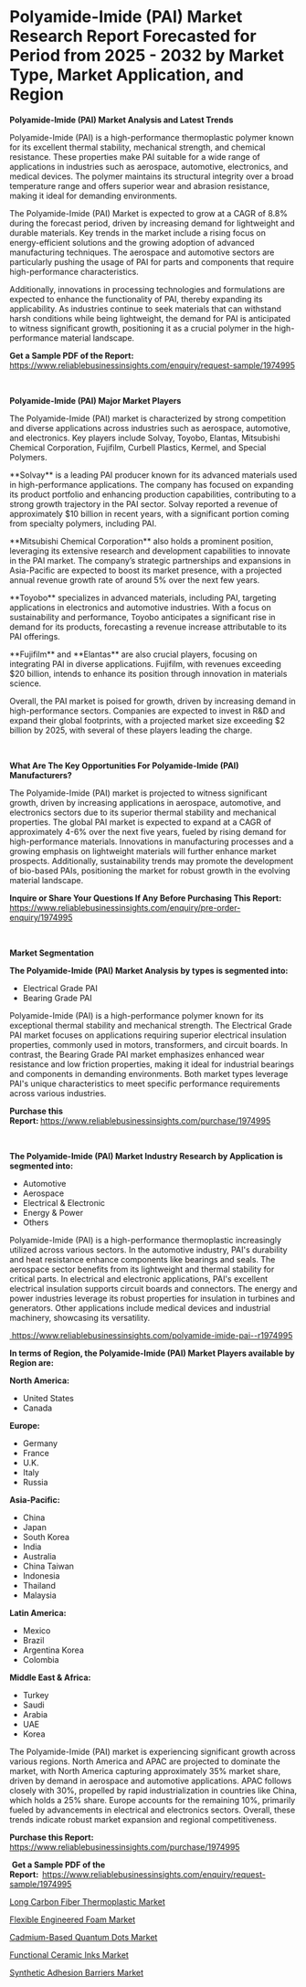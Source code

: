 <p><h1>Polyamide-Imide (PAI) Market Research Report Forecasted for Period from 2025 -  2032 by Market Type, Market Application, and Region</h1></p><p><strong>Polyamide-Imide (PAI) Market Analysis and Latest Trends</strong></p>
<p><p>Polyamide-Imide (PAI) is a high-performance thermoplastic polymer known for its excellent thermal stability, mechanical strength, and chemical resistance. These properties make PAI suitable for a wide range of applications in industries such as aerospace, automotive, electronics, and medical devices. The polymer maintains its structural integrity over a broad temperature range and offers superior wear and abrasion resistance, making it ideal for demanding environments.</p><p>The Polyamide-Imide (PAI) Market is expected to grow at a CAGR of 8.8% during the forecast period, driven by increasing demand for lightweight and durable materials. Key trends in the market include a rising focus on energy-efficient solutions and the growing adoption of advanced manufacturing techniques. The aerospace and automotive sectors are particularly pushing the usage of PAI for parts and components that require high-performance characteristics.</p><p>Additionally, innovations in processing technologies and formulations are expected to enhance the functionality of PAI, thereby expanding its applicability. As industries continue to seek materials that can withstand harsh conditions while being lightweight, the demand for PAI is anticipated to witness significant growth, positioning it as a crucial polymer in the high-performance material landscape.</p></p>
<p><strong>Get a Sample PDF of the Report:&nbsp;</strong> <a href="https://www.reliablebusinessinsights.com/enquiry/request-sample/1974995?utm_campaign=1837&utm_medium=2&utm_source=Github&utm_content=ia&utm_term=03042025&utm_id=polyamide-imide-pai">https://www.reliablebusinessinsights.com/enquiry/request-sample/1974995</a></p>
<p>&nbsp;</p>
<p><strong>Polyamide-Imide (PAI) Major Market Players</strong></p>
<p><p>The Polyamide-Imide (PAI) market is characterized by strong competition and diverse applications across industries such as aerospace, automotive, and electronics. Key players include Solvay, Toyobo, Elantas, Mitsubishi Chemical Corporation, Fujifilm, Curbell Plastics, Kermel, and Special Polymers.</p><p>**Solvay** is a leading PAI producer known for its advanced materials used in high-performance applications. The company has focused on expanding its product portfolio and enhancing production capabilities, contributing to a strong growth trajectory in the PAI sector. Solvay reported a revenue of approximately $10 billion in recent years, with a significant portion coming from specialty polymers, including PAI.</p><p>**Mitsubishi Chemical Corporation** also holds a prominent position, leveraging its extensive research and development capabilities to innovate in the PAI market. The company’s strategic partnerships and expansions in Asia-Pacific are expected to boost its market presence, with a projected annual revenue growth rate of around 5% over the next few years.</p><p>**Toyobo** specializes in advanced materials, including PAI, targeting applications in electronics and automotive industries. With a focus on sustainability and performance, Toyobo anticipates a significant rise in demand for its products, forecasting a revenue increase attributable to its PAI offerings.</p><p>**Fujifilm** and **Elantas** are also crucial players, focusing on integrating PAI in diverse applications. Fujifilm, with revenues exceeding $20 billion, intends to enhance its position through innovation in materials science.</p><p>Overall, the PAI market is poised for growth, driven by increasing demand in high-performance sectors. Companies are expected to invest in R&D and expand their global footprints, with a projected market size exceeding $2 billion by 2025, with several of these players leading the charge.</p></p>
<p>&nbsp;</p>
<p><strong>What Are The Key Opportunities For Polyamide-Imide (PAI) Manufacturers?</strong></p>
<p><p>The Polyamide-Imide (PAI) market is projected to witness significant growth, driven by increasing applications in aerospace, automotive, and electronics sectors due to its superior thermal stability and mechanical properties. The global PAI market is expected to expand at a CAGR of approximately 4-6% over the next five years, fueled by rising demand for high-performance materials. Innovations in manufacturing processes and a growing emphasis on lightweight materials will further enhance market prospects. Additionally, sustainability trends may promote the development of bio-based PAIs, positioning the market for robust growth in the evolving material landscape.</p></p>
<p><strong>Inquire or Share Your Questions If Any Before Purchasing This Report:</strong> <a href="https://www.reliablebusinessinsights.com/enquiry/pre-order-enquiry/1974995?utm_campaign=1837&utm_medium=2&utm_source=Github&utm_content=ia&utm_term=03042025&utm_id=polyamide-imide-pai">https://www.reliablebusinessinsights.com/enquiry/pre-order-enquiry/1974995</a></p>
<p>&nbsp;</p>
<p><strong>Market Segmentation</strong></p>
<p><strong>The Polyamide-Imide (PAI) Market Analysis by types is segmented into:</strong></p>
<p><ul><li>Electrical Grade PAI</li><li>Bearing Grade PAI</li></ul></p>
<p><p>Polyamide-Imide (PAI) is a high-performance polymer known for its exceptional thermal stability and mechanical strength. The Electrical Grade PAI market focuses on applications requiring superior electrical insulation properties, commonly used in motors, transformers, and circuit boards. In contrast, the Bearing Grade PAI market emphasizes enhanced wear resistance and low friction properties, making it ideal for industrial bearings and components in demanding environments. Both market types leverage PAI's unique characteristics to meet specific performance requirements across various industries.</p></p>
<p><strong>Purchase this Report:&nbsp;</strong><a href="https://www.reliablebusinessinsights.com/purchase/1974995?utm_campaign=1837&utm_medium=2&utm_source=Github&utm_content=ia&utm_term=03042025&utm_id=polyamide-imide-pai">https://www.reliablebusinessinsights.com/purchase/1974995</a></p>
<p>&nbsp;</p>
<p><strong>The Polyamide-Imide (PAI) Market Industry Research by Application is segmented into:</strong></p>
<p><ul><li>Automotive</li><li>Aerospace</li><li>Electrical & Electronic</li><li>Energy & Power</li><li>Others</li></ul></p>
<p><p>Polyamide-Imide (PAI) is a high-performance thermoplastic increasingly utilized across various sectors. In the automotive industry, PAI's durability and heat resistance enhance components like bearings and seals. The aerospace sector benefits from its lightweight and thermal stability for critical parts. In electrical and electronic applications, PAI's excellent electrical insulation supports circuit boards and connectors. The energy and power industries leverage its robust properties for insulation in turbines and generators. Other applications include medical devices and industrial machinery, showcasing its versatility.</p></p>
<p><a href="https://www.reliablebusinessinsights.com/polyamide-imide-pai--r1974995?utm_campaign=1837&utm_medium=2&utm_source=Github&utm_content=ia&utm_term=03042025&utm_id=polyamide-imide-pai">&nbsp;https://www.reliablebusinessinsights.com/polyamide-imide-pai--r1974995</a></p>
<p><strong>In terms of Region, the Polyamide-Imide (PAI) Market Players available by Region are:</strong></p>
<p>
    <p> <strong> North America: </strong>
        <ul>
            <li>United States</li>
            <li>Canada</li>
        </ul>
        </p> 
    <p> <strong> Europe: </strong>
        <ul>
            <li>Germany</li>
            <li>France</li>
            <li>U.K.</li>
            <li>Italy</li>
            <li>Russia</li>
        </ul>
        </p> 
    <p> <strong> Asia-Pacific: </strong>
        <ul>
            <li>China</li>
            <li>Japan</li>
            <li>South Korea</li>
            <li>India</li>
            <li>Australia</li>
            <li>China Taiwan</li>
            <li>Indonesia</li>
            <li>Thailand</li>
            <li>Malaysia</li>
        </ul>
        </p> 
    <p> <strong> Latin America: </strong>
        <ul>
            <li>Mexico</li>
            <li>Brazil</li>
            <li>Argentina Korea</li>
            <li>Colombia</li>
        </ul>
        </p> 
    <p> <strong> Middle East & Africa: </strong>
        <ul>
            <li>Turkey</li>
            <li>Saudi</li>
            <li>Arabia</li>
            <li>UAE</li>
            <li>Korea</li>
        </ul>
    </p>
    </p>
<p><p>The Polyamide-Imide (PAI) market is experiencing significant growth across various regions. North America and APAC are projected to dominate the market, with North America capturing approximately 35% market share, driven by demand in aerospace and automotive applications. APAC follows closely with 30%, propelled by rapid industrialization in countries like China, which holds a 25% share. Europe accounts for the remaining 10%, primarily fueled by advancements in electrical and electronics sectors. Overall, these trends indicate robust market expansion and regional competitiveness.</p></p>
<p><strong>Purchase this Report: </strong><a href="https://www.reliablebusinessinsights.com/purchase/1974995?utm_campaign=1837&utm_medium=2&utm_source=Github&utm_content=ia&utm_term=03042025&utm_id=polyamide-imide-pai">https://www.reliablebusinessinsights.com/purchase/1974995</a></p>
<p>&nbsp;<strong>Get a Sample PDF of the Report:&nbsp;&nbsp;</strong><a href="https://www.reliablebusinessinsights.com/enquiry/request-sample/1974995?utm_campaign=1837&utm_medium=2&utm_source=Github&utm_content=ia&utm_term=03042025&utm_id=polyamide-imide-pai">https://www.reliablebusinessinsights.com/enquiry/request-sample/1974995</a></p>
<p><strong></strong></p>
<p><p><a href="https://github.com/lizamflotow/Market-Research-Report-List-1/blob/main/long-carbon-fiber-thermoplastic-market.md?utm_campaign=1837&utm_medium=2&utm_source=Github&utm_content=ia&utm_term=03042025&utm_id=polyamide-imide-pai">Long Carbon Fiber Thermoplastic Market</a></p><p><a href="https://github.com/phephezxnf/Market-Research-Report-List-1/blob/main/flexible-engineered-foam-market.md?utm_campaign=1837&utm_medium=2&utm_source=Github&utm_content=ia&utm_term=03042025&utm_id=polyamide-imide-pai">Flexible Engineered Foam Market</a></p><p><a href="https://github.com/oslieselotte2192/Market-Research-Report-List-1/blob/main/cadmium-based-quantum-dots-market.md?utm_campaign=1837&utm_medium=2&utm_source=Github&utm_content=ia&utm_term=03042025&utm_id=polyamide-imide-pai">Cadmium-Based Quantum Dots Market</a></p><p><a href="https://github.com/tona7vba/Market-Research-Report-List-1/blob/main/functional-ceramic-inks-market.md?utm_campaign=1837&utm_medium=2&utm_source=Github&utm_content=ia&utm_term=03042025&utm_id=polyamide-imide-pai">Functional Ceramic Inks Market</a></p><p><a href="https://github.com/tambraunrue691969/Market-Research-Report-List-1/blob/main/synthetic-adhesion-barriers-market.md?utm_campaign=1837&utm_medium=2&utm_source=Github&utm_content=ia&utm_term=03042025&utm_id=polyamide-imide-pai">Synthetic Adhesion Barriers Market</a></p></p>